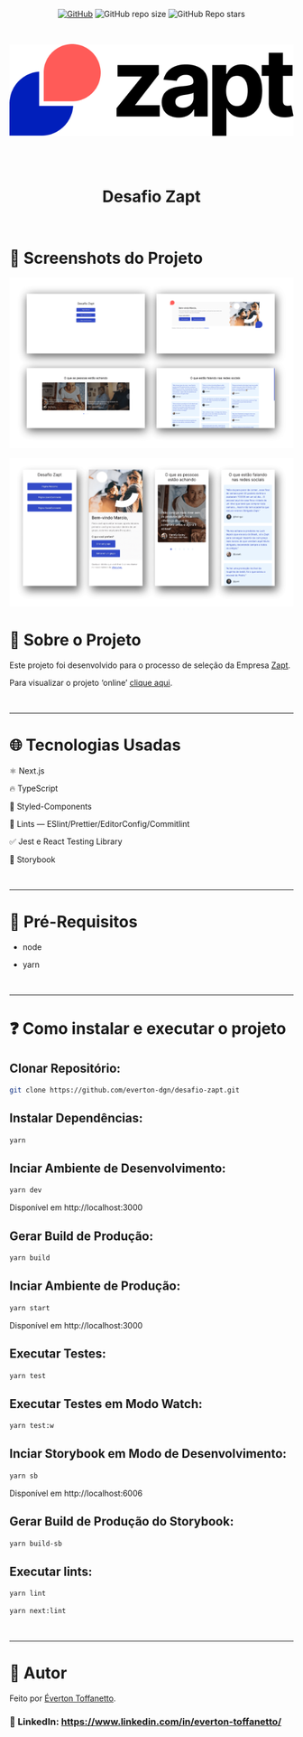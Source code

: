 <div align="center">

<a href="./LICENSE">![GitHub](https://img.shields.io/github/license/everton-dgn/desafio-zapt?style=plastic)</a>
![GitHub repo size](https://img.shields.io/github/repo-size/everton-dgn/desafio-zapt?style=plastic)
![GitHub Repo stars](https://img.shields.io/github/stars/everton-dgn/desafio-zapt?color=yellow&style=plastic)
</div>

<br />

<div align="center">

  ![Imagem do projeto](public/imgs/logo.png)
</div>

<br />
<br />

<h1 align="center">Desafio Zapt</h1>

<br />

# :camera_flash: Screenshots do Projeto

![Imagem do projeto](screenshots/desktop.png)

![Imagem do projeto](screenshots/mobile.png)

# :memo: Sobre o Projeto

Este projeto foi desenvolvido para o processo de seleção da Empresa [Zapt](https://github.com/Zapt-com-br).

Para visualizar o projeto ‘online’ [clique aqui](https://desafio-zapt.querocriarsite.com/).

<br />

---

# :globe_with_meridians: Tecnologias Usadas

⚛ Next.js

🔥 TypeScript

💅 Styled-Components

🚩 Lints — ESlint/Prettier/EditorConfig/Commitlint

✅ Jest e React Testing Library

📝 Storybook

<br />

---

# :triangular_flag_on_post: Pré-Requisitos

- node

- yarn

<br />

---

# :question: Como instalar e executar o projeto

## Clonar Repositório:

```bash
git clone https://github.com/everton-dgn/desafio-zapt.git
```

## Instalar Dependências:

```bash
yarn
```

## Inciar Ambiente de Desenvolvimento:

```bash
yarn dev
```

Disponível em http://localhost:3000

## Gerar Build de Produção:

```bash
yarn build
```

## Inciar Ambiente de Produção:

```bash
yarn start
```

Disponível em http://localhost:3000

## Executar Testes:

```bash
yarn test
```

## Executar Testes em Modo Watch:

```bash
yarn test:w
```

## Inciar Storybook em Modo de Desenvolvimento:

```bash
yarn sb
```

Disponível em http://localhost:6006

## Gerar Build de Produção do Storybook:

```bash
yarn build-sb
```

## Executar lints:

```bash
yarn lint
```

```bash
yarn next:lint
```

<br />

---

# :closed_book: Autor

Feito por [Éverton Toffanetto](https://querocriarsite.com).

### :link: LinkedIn: https://www.linkedin.com/in/everton-toffanetto/
